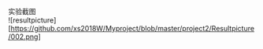实验截图  
![resultpicture][https://github.com/xs2018W/Myproject/blob/master/project2/Resultpicture/002.png]